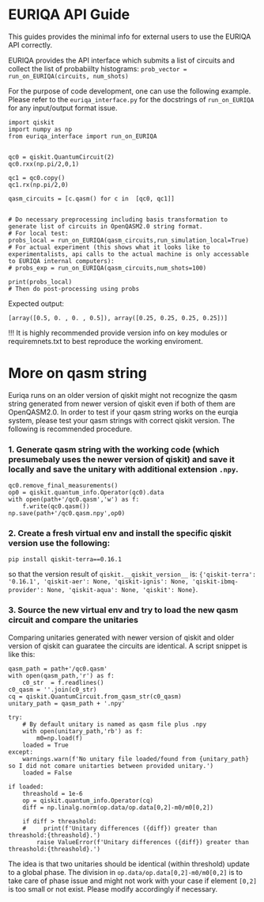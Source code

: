 # EURIQA API Guide

This guides provides the minimal info for external users to use the EURIQA API correctly.

EURIQA provides the API interface which submits a list of circuits and collect the list of probabiilty histograms:
`prob_vector = run_on_EURIQA(circuits, num_shots)`

For the purpose of code development, one can use the following example.
Please refer to the `euriqa_interface.py` for the docstrings of `run_on_EURIQA` for any input/output format issue.


```
import qiskit
import numpy as np
from euriqa_interface import run_on_EURIQA


qc0 = qiskit.QuantumCircuit(2)
qc0.rxx(np.pi/2,0,1)

qc1 = qc0.copy()
qc1.rx(np.pi/2,0)

qasm_circuits = [c.qasm() for c in  [qc0, qc1]]


# Do necessary preprocessing including basis transformation to generate list of circuits in OpenQASM2.0 string format.
# For local test:
probs_local = run_on_EURIQA(qasm_circuits,run_simulation_local=True)
# For actual experiment (this shows what it looks like to experimentalists, api calls to the actual machine is only accessable to EURIQA internal computers):
# probs_exp = run_on_EURIQA(qasm_circuits,num_shots=100)

print(probs_local)
# Then do post-processing using probs
```

Expected output:
```
[array([0.5, 0. , 0. , 0.5]), array([0.25, 0.25, 0.25, 0.25])]
```

!!! It is highly recommended provide version info on key modules or requiremnets.txt to best reproduce the working enviroment.

# More on qasm string
Euriqa runs on an older version of qiskit might not recognize the qasm string generated from newer version of qiskit even if both of them are OpenQASM2.0. In order to test if your qasm string works on the eurqia system, please test your qasm strings with correct qiskit version. The following is recommended procedure.

### 1. Generate qasm string with the working code (which presumebaly uses the newer version of qiskit) and save it locally and save the unitary with additional extension `.npy`.
```
qc0.remove_final_measurements()
op0 = qiskit.quantum_info.Operator(qc0).data
with open(path+'/qc0.qasm','w') as f:
    f.write(qc0.qasm())
np.save(path+'/qc0.qasm.npy',op0)

```

### 2. Create a fresh virtual env and install the specific qiskit version use the following:
```
pip install qiskit-terra==0.16.1
```
so that the version result of `qiskit.__qiskit_version__` is: `{'qiskit-terra': '0.16.1', 'qiskit-aer': None, 'qiskit-ignis': None, 'qiskit-ibmq-provider': None, 'qiskit-aqua': None, 'qiskit': None}`.


### 3. Source the new virtual env and try to load the new qasm circuit and compare the unitaries
Comparing unitaries generated with newer version of qiskit and older version of qiskit can guaratee the circuits are identical.
A script snippet is like this:
```
qasm_path = path+'/qc0.qasm'
with open(qasm_path,'r') as f:
    c0_str  = f.readlines()
c0_qasm = ''.join(c0_str)
cq = qiskit.QuantumCircuit.from_qasm_str(c0_qasm)
unitary_path = qasm_path + '.npy'

try:
    # By default unitary is named as qasm file plus .npy
    with open(unitary_path,'rb') as f:
        m0=np.load(f)
    loaded = True
except:
    warnings.warn(f'No unitary file loaded/found from {unitary_path} so I did not comare unitarties between provided unitary.')
    loaded = False

if loaded:
    threashold = 1e-6
    op = qiskit.quantum_info.Operator(cq)
    diff = np.linalg.norm(op.data/op.data[0,2]-m0/m0[0,2])

    if diff > threashold:
    #     print(f'Unitary differences ({diff}) greater than threashold:{threashold}.')
        raise ValueError(f'Unitary differences ({diff}) greater than threashold:{threashold}.')
```

The idea is that two unitaries should be identical (within threshold) update to a global phase.  The division in `op.data/op.data[0,2]-m0/m0[0,2]` is to take care of phase issue and might not work with your case if element `[0,2]` is too small or not exist. Please modify accordingly if necessary.


